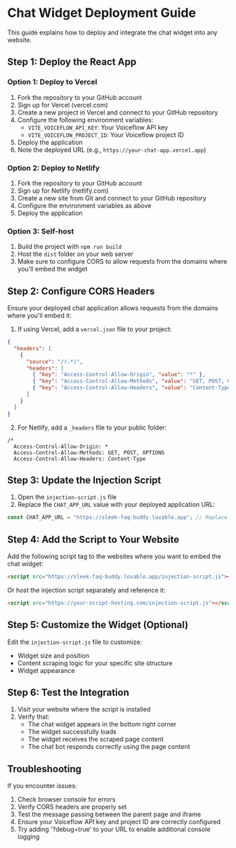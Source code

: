 
# Chat Widget Deployment Guide

This guide explains how to deploy and integrate the chat widget into any website.

## Step 1: Deploy the React App

### Option 1: Deploy to Vercel
1. Fork the repository to your GitHub account
2. Sign up for Vercel (vercel.com)
3. Create a new project in Vercel and connect to your GitHub repository
4. Configure the following environment variables:
   - `VITE_VOICEFLOW_API_KEY`: Your Voiceflow API key
   - `VITE_VOICEFLOW_PROJECT_ID`: Your Voiceflow project ID
5. Deploy the application
6. Note the deployed URL (e.g., `https://your-chat-app.vercel.app`)

### Option 2: Deploy to Netlify
1. Fork the repository to your GitHub account
2. Sign up for Netlify (netlify.com)
3. Create a new site from Git and connect to your GitHub repository
4. Configure the environment variables as above
5. Deploy the application

### Option 3: Self-host
1. Build the project with `npm run build`
2. Host the `dist` folder on your web server
3. Make sure to configure CORS to allow requests from the domains where you'll embed the widget

## Step 2: Configure CORS Headers

Ensure your deployed chat application allows requests from the domains where you'll embed it:

1. If using Vercel, add a `vercel.json` file to your project:
```json
{
  "headers": [
    {
      "source": "/(.*)",
      "headers": [
        { "key": "Access-Control-Allow-Origin", "value": "*" },
        { "key": "Access-Control-Allow-Methods", "value": "GET, POST, OPTIONS" },
        { "key": "Access-Control-Allow-Headers", "value": "Content-Type" }
      ]
    }
  ]
}
```

2. For Netlify, add a `_headers` file to your public folder:
```
/*
  Access-Control-Allow-Origin: *
  Access-Control-Allow-Methods: GET, POST, OPTIONS
  Access-Control-Allow-Headers: Content-Type
```

## Step 3: Update the Injection Script

1. Open the `injection-script.js` file
2. Replace the `CHAT_APP_URL` value with your deployed application URL:

```javascript
const CHAT_APP_URL = "https://sleek-faq-buddy.lovable.app"; // Replace with your actual URL
```

## Step 4: Add the Script to Your Website

Add the following script tag to the websites where you want to embed the chat widget:

```html
<script src="https://sleek-faq-buddy.lovable.app/injection-script.js"></script>
```

Or host the injection script separately and reference it:

```html
<script src="https://your-script-hosting.com/injection-script.js"></script>
```

## Step 5: Customize the Widget (Optional)

Edit the `injection-script.js` file to customize:

- Widget size and position
- Content scraping logic for your specific site structure
- Widget appearance

## Step 6: Test the Integration

1. Visit your website where the script is installed
2. Verify that:
   - The chat widget appears in the bottom right corner
   - The widget successfully loads
   - The widget receives the scraped page content
   - The chat bot responds correctly using the page content

## Troubleshooting

If you encounter issues:

1. Check browser console for errors
2. Verify CORS headers are properly set
3. Test the message passing between the parent page and iframe
4. Ensure your Voiceflow API key and project ID are correctly configured
5. Try adding '?debug=true' to your URL to enable additional console logging
